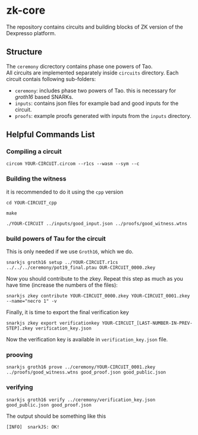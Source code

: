 # zk-core

The repository contains circuits and building blocks of ZK version of the Dexpresso platform.

## Structure
The `ceremony` dicrectory contains phase one powers of Tao.  
All circuits are implemented separately inside `circuits` directory.
Each circuit contais following sub-folders:
- `ceremony`: includes phase two powers of Tao. this is necessary for _groth16_ based SNARKs.
- `inputs`: contains json files for example bad and good inputs for the circuit.
- `proofs`: example proofs generated with inputs from the `inputs` directory.

## Helpful Commands List
### Compiling a circuit
`circom YOUR-CIRCUIT.circom --r1cs --wasm --sym --c`
### Building the witness
it is recommended to do it using the `cpp` version

`cd YOUR-CIRCUIT_cpp`

`make`

`./YOUR-CIRCUIT ../inputs/good_input.json ../proofs/good_witness.wtns`

### build powers of Tau for the circuit
This is only needed if we use `Groth16`, which we do.

`snarkjs groth16 setup ../YOUR-CIRCUIT.r1cs ../../../ceremony/pot19_final.ptau OUR-CIRCUIT_0000.zkey`

Now you should contribute to the zkey. Repeat this step as much as you have time (increase the numbers of the files):

`snarkjs zkey contribute YOUR-CIRCUIT_0000.zkey YOUR-CIRCUIT_0001.zkey --name="necro 1" -v`

Finally, it is time to export the final verification key

`snarkjs zkey export verificationkey YOUR-CIRCUIT_[LAST-NUMBER-IN-PREV-STEP].zkey verification_key.json`

Now the verification key is available in `verification_key.json` file.

### prooving
`snarkjs groth16 prove ../ceremony/YOUR-CIRCUIT_0001.zkey ../proofs/good_witness.wtns good_proof.json good_public.json`

### verifying
`snarkjs groth16 verify ../ceremony/verification_key.json good_public.json good_proof.json`

The output should be something like this

`[INFO]  snarkJS: OK!`